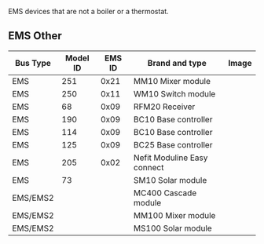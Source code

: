 EMS devices that are not a boiler or a thermostat.

## EMS Other

Bus Type | Model ID | EMS ID | Brand and type | Image
---|---|---|---|---
EMS|251|0x21|MM10 Mixer module|
EMS|250|0x11|WM10 Switch module|
EMS|68|0x09|RFM20 Receiver|
EMS|190|0x09|BC10 Base controller|
EMS|114|0x09|BC10 Base controller|
EMS|125|0x09|BC25 Base controller|
EMS|205|0x02|Nefit Moduline Easy connect|
EMS|73||SM10 Solar module|
EMS/EMS2|||MC400 Cascade module|
EMS/EMS2|||MM100 Mixer module|
EMS/EMS2|||MS100 Solar module|
